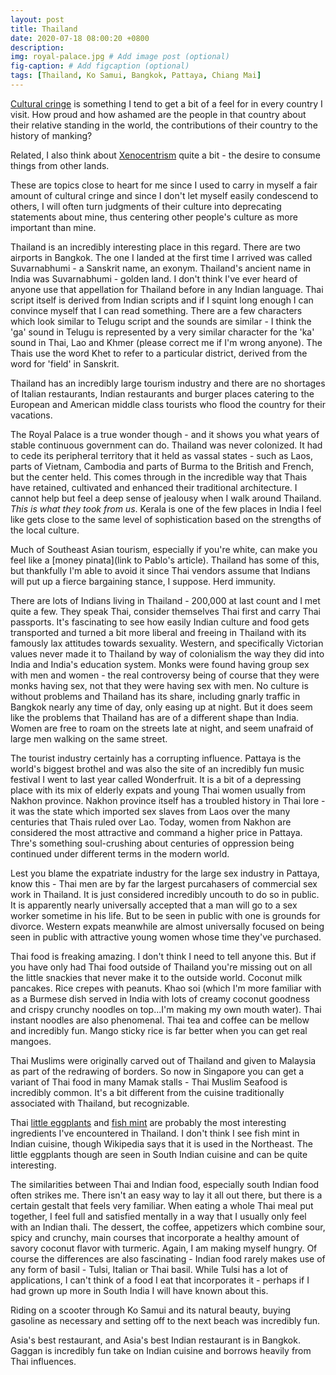 ```yaml
---
layout: post
title: Thailand
date: 2020-07-18 08:00:20 +0800
description: 
img: royal-palace.jpg # Add image post (optional)
fig-caption: # Add figcaption (optional)
tags: [Thailand, Ko Samui, Bangkok, Pattaya, Chiang Mai]
---
```


[Cultural cringe](https://en.wikipedia.org/wiki/Cultural_cringe) is something I tend to get a bit of a feel for in every country I visit. How proud and how ashamed are the people in that country about their relative standing in the world, the contributions of their country to the history of manking?

Related, I also think about [Xenocentrism](https://en.wikipedia.org/wiki/Xenocentrism) quite a bit - the desire to consume things from other lands.

These are topics close to heart for me since I used to carry in myself a fair amount of cultural cringe and since I don't let myself easily condescend to others, I will often turn judgments of their culture into deprecating statements about mine, thus centering other people's culture as more important than mine.

Thailand is an incredibly interesting place in this regard. There are two airports in Bangkok. The one I landed at the first time I arrived was called Suvarnabhumi - a Sanskrit name, an exonym. Thailand's ancient name in India was Suvarnabhumi - golden land. I don't think I've ever heard of anyone use that appellation for Thailand before in any Indian language. Thai script itself is derived from Indian scripts and if I squint long enough I can convince myself that I can read something. There are a few characters which look similar to Telugu script and the sounds are similar - I think the 'ga' sound in Telugu is represented by a very similar character for the 'ka' sound in Thai, Lao and Khmer (please correct me if I'm wrong anyone). The Thais use the word Khet to refer to a particular district, derived from the word for 'field' in Sanskrit.

Thailand has an incredibly large tourism industry and there are no shortages of Italian restaurants, Indian restaurants and burger places catering to the European and American middle class tourists who flood the country for their vacations.

The Royal Palace is a true wonder though - and it shows you what years of stable continuous government can do. Thailand was never colonized. It had to cede its peripheral territory that it held as vassal states - such as Laos, parts of Vietnam, Cambodia and parts of Burma to the British and French, but the center held. This comes through in the incredible way that Thais have retained, cultivated and enhanced their traditional architecture. I cannot help but feel a deep sense of jealousy when I walk around Thailand. _This is what they took from us_. Kerala is one of the few places in India I feel like gets close to the same level of sophistication based on the strengths of the local culture.

Much of Southeast Asian tourism, especially if you're white, can make you feel like a [money pinata](link to Pablo's article). Thailand has some of this, but thankfully I'm able to avoid it since Thai vendors assume that Indians will put up a fierce bargaining stance, I suppose. Herd immunity.

There are lots of Indians living in Thailand - 200,000 at last count and I met quite a few. They speak Thai, consider themselves Thai first and carry Thai passports. It's fascinating to see how easily Indian culture and food gets transported and turned a bit more liberal and freeing in Thailand with its famously lax attitudes towards sexuality. Western, and specifically Victorian values never made it to Thailand by way of colonialism the way they did into India and India's education system. Monks were found having group sex with men and women - the real controversy being of course that they were monks having sex, not that they were having sex with men. No culture is without problems and Thailand has its share, including gnarly traffic in Bangkok nearly any time of day, only easing up at night. But it does seem like the problems that Thailand has are of a different shape than India. Women are free to roam on the streets late at night, and seem unafraid of large men walking on the same street.

The tourist industry certainly has a corrupting influence. Pattaya is the world's biggest brothel and was also the site of an incredibly fun music festival I went to last year called Wonderfruit. It is a bit of a depressing place with its mix of elderly expats and young Thai women usually from Nakhon province. Nakhon province itself has a troubled history in Thai lore - it was the state which imported sex slaves from Laos over the many centuries that Thais ruled over Lao. Today, women from Nakhon are considered the most attractive and command a higher price in Pattaya. Thre's something soul-crushing about centuries of oppression being continued under different terms in the modern world.

Lest you blame the expatriate industry for the large sex industry in Pattaya, know this - Thai men are by far the largest purcahasers of commercial sex work in Thailand. It is just considered incredibly uncouth to do so in public. It is apparently nearly universally accepted that a man will go to a sex worker sometime in his life. But to be seen in public with one is grounds for divorce. Western expats meanwhile are almost universally focused on being seen in public with attractive young women whose time they've purchased.

Thai food is freaking amazing. I don't think I need to tell anyone this. But if you have only had Thai food outside of Thailand you're missing out on all the little snackies that never make it to the outside world. Coconut milk pancakes. Rice crepes with peanuts. Khao soi (which I'm more familiar with as a Burmese dish served in India with lots of creamy coconut goodness and crispy crunchy noodles on top...I'm making my own mouth water). Thai instant noodles are also phenomenal. Thai tea and coffee can be mellow and incredibly fun. Mango sticky rice is far better when you can get real mangoes.

Thai Muslims were originally carved out of Thailand and given to Malaysia as part of the redrawing of borders. So now in Singapore you can get a variant of Thai food in many Mamak stalls - Thai Muslim Seafood is incredibly common. It's a bit different from the cuisine traditionally associated with Thailand, but recognizable.

Thai [little eggplants](https://en.wikipedia.org/wiki/Solanum_torvum) and [fish mint](https://en.wikipedia.org/wiki/Houttuynia_cordata) are probably the most interesting ingredients I've encountered in Thailand. I don't think I see fish mint in Indian cuisine, though Wikipedia says that it is used in the Northeast. The little eggplants though are seen in South Indian cuisine and can be quite interesting.

The similarities between Thai and Indian food, especially south Indian food often strikes me. There isn't an easy way to lay it all out there, but there is a certain gestalt that feels very familiar. When eating a whole Thai meal put together, I feel full and satisfied mentally in a way that I usually only feel with an Indian thali. The dessert, the coffee, appetizers which combine sour, spicy and crunchy, main courses that incorporate a healthy amount of savory coconut flavor with turmeric. Again, I am making myself hungry. Of course the differences are also fascinating - Indian food rarely makes use of any form of basil - Tulsi, Italian or Thai basil. While Tulsi has a lot of applications, I can't think of a food I eat that incorporates it - perhaps if I had grown up more in South India I will have known about this.

Riding on a scooter through Ko Samui and its natural beauty, buying gasoline as necessary and setting off to the next beach was incredibly fun.

Asia's best restaurant, and Asia's best Indian restaurant is in Bangkok. Gaggan is incredibly fun take on Indian cuisine and borrows heavily from Thai influences.
